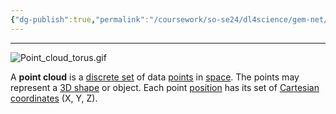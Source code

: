 ```yaml
---
{"dg-publish":true,"permalink":"/coursework/so-se24/dl4science/gem-net/point-cloud-models/","noteIcon":""}
---
```


---
![Point_cloud_torus.gif](/img/user/Attachments/Point_cloud_torus.gif)

A **point cloud** is a [discrete set](https://en.wikipedia.org/wiki/Discrete_set "Discrete set") of data [points](https://en.wikipedia.org/wiki/Point_(geometry) "Point (geometry)") in [space](https://en.wikipedia.org/wiki/Space "Space"). The points may represent a [3D shape](https://en.wikipedia.org/wiki/3D_shape "3D shape") or object. Each point [position](https://en.wikipedia.org/wiki/Position_(geometry) "Position (geometry)") has its set of [Cartesian coordinates](https://en.wikipedia.org/wiki/Cartesian_coordinates "Cartesian coordinates") (X, Y, Z).

